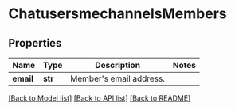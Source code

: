# ChatusersmechannelsMembers

## Properties
Name | Type | Description | Notes
------------ | ------------- | ------------- | -------------
**email** | **str** | Member&#x27;s email address. | 

[[Back to Model list]](../README.md#documentation-for-models) [[Back to API list]](../README.md#documentation-for-api-endpoints) [[Back to README]](../README.md)

